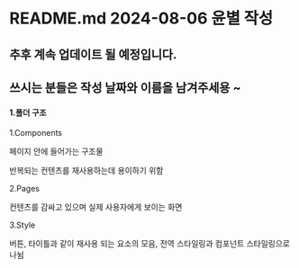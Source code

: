 # README.md 2024-08-06 윤별 작성

## 추후 계속 업데이트 될 예정입니다.

## 쓰시는 분들은 작성 날짜와 이름을 남겨주세용 ~

#### 1.폴더 구조

1.Components

페이지 안에 들어가는 구조물

반복되는 컨텐츠를 재사용하는데 용이하기 위함

2.Pages

컨텐츠를 감싸고 있으며 실제 사용자에게 보이는 화면

3.Style

버튼, 타이틀과 같이 재사용 되는 요소의 모음, 전역 스타일링과 컴포넌트 스타일링으로 나뉨

